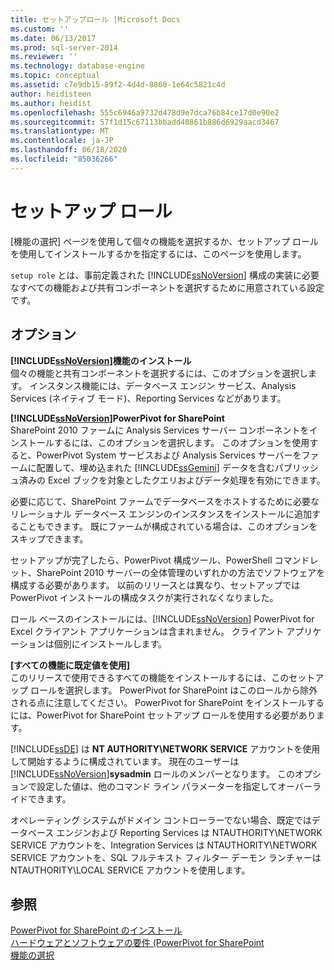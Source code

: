 ```yaml
---
title: セットアップロール |Microsoft Docs
ms.custom: ''
ms.date: 06/13/2017
ms.prod: sql-server-2014
ms.reviewer: ''
ms.technology: database-engine
ms.topic: conceptual
ms.assetid: c7e9db15-89f2-4d4d-8860-1e64c5821c4d
author: heidisteen
ms.author: heidist
ms.openlocfilehash: 555c6946a9732d478d9e7dca76b84ce17d0e90e2
ms.sourcegitcommit: 57f1d15c67113bbadd40861b886d6929aacd3467
ms.translationtype: MT
ms.contentlocale: ja-JP
ms.lasthandoff: 06/18/2020
ms.locfileid: "85036266"
---
```

# <a name="setup-role"></a>セットアップ ロール
  [機能の選択] ページを使用して個々の機能を選択するか、セットアップ ロールを使用してインストールするかを指定するには、このページを使用します。  
  
 `setup role` とは、事前定義された [!INCLUDE[ssNoVersion](../../includes/ssnoversion-md.md)] 構成の実装に必要なすべての機能および共有コンポーネントを選択するために用意されている設定です。  
  
## <a name="options"></a>オプション  
 **[!INCLUDE[ssNoVersion](../../includes/ssnoversion-md.md)]機能のインストール**  
 個々の機能と共有コンポーネントを選択するには、このオプションを選択します。 インスタンス機能には、データベース エンジン サービス、Analysis Services (ネイティブ モード)、Reporting Services などがあります。  
  
 **[!INCLUDE[ssNoVersion](../../includes/ssnoversion-md.md)]PowerPivot for SharePoint**  
 SharePoint 2010 ファームに Analysis Services サーバー コンポーネントをインストールするには、このオプションを選択します。 このオプションを使用すると、PowerPivot System サービスおよび Analysis Services サーバーをファームに配置して、埋め込まれた [!INCLUDE[ssGemini](../../includes/ssgemini-md.md)] データを含むパブリッシュ済みの Excel ブックを対象としたクエリおよびデータ処理を有効にできます。  
  
 必要に応じて、SharePoint ファームでデータベースをホストするために必要なリレーショナル データベース エンジンのインスタンスをインストールに追加することもできます。 既にファームが構成されている場合は、このオプションをスキップできます。  
  
 セットアップが完了したら、PowerPivot 構成ツール、PowerShell コマンドレット、SharePoint 2010 サーバーの全体管理のいずれかの方法でソフトウェアを構成する必要があります。 以前のリリースとは異なり、セットアップでは PowerPivot インストールの構成タスクが実行されなくなりました。  
  
 ロール ベースのインストールには、[!INCLUDE[ssNoVersion](../../includes/ssnoversion-md.md)] PowerPivot for Excel クライアント アプリケーションは含まれません。 クライアント アプリケーションは個別にインストールします。  
  
 **[すべての機能に既定値を使用]**  
 このリリースで使用できるすべての機能をインストールするには、このセットアップ ロールを選択します。 PowerPivot for SharePoint はこのロールから除外される点に注意してください。 PowerPivot for SharePoint をインストールするには、PowerPivot for SharePoint セットアップ ロールを使用する必要があります。  
  
 [!INCLUDE[ssDE](../../includes/ssde-md.md)] は **NT AUTHORITY\NETWORK SERVICE** アカウントを使用して開始するように構成されています。 現在のユーザーは [!INCLUDE[ssNoVersion](../../includes/ssnoversion-md.md)]**sysadmin** ロールのメンバーとなります。 このオプションで設定した値は、他のコマンド ライン パラメーターを指定してオーバーライドできます。  
  
 オペレーティング システムがドメイン コントローラーでない場合、既定ではデータベース エンジンおよび Reporting Services は NTAUTHORITY\NETWORK SERVICE アカウントを、Integration Services は NTAUTHORITY\NETWORK SERVICE アカウントを、SQL フルテキスト フィルター デーモン ランチャーは NTAUTHORITY\LOCAL SERVICE アカウントを使用します。  
  
## <a name="see-also"></a>参照  
 [PowerPivot for SharePoint のインストール](https://go.microsoft.com/fwlink/?LinkId=206906)   
 [ハードウェアとソフトウェアの要件 (PowerPivot for SharePoint](https://go.microsoft.com/fwlink/?LinkId=216823)   
 [機能の選択](../../../2014/sql-server/install/feature-selection.md)  
  
  
